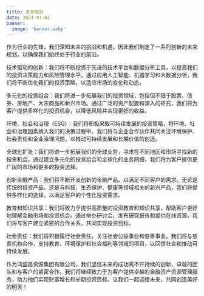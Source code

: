 ```yaml
---
title: 未来规划
date: 2024-01-01
banner:
  image: 'banner.webp'
---
```


作为行业的先锋，我们深知未来的挑战和机遇，因此我们制定了一系列创新的未来规划，以确保我们始终处于行业的前沿。

<!--more-->

技术驱动的创新：我们将不断投资于先进的技术平台和数据分析工具，以提高我们的投资决策能力和风险管理水平。通过应用人工智能、机器学习和大数据分析，我们将不断优化我们的投资策略，以适应市场的变化和动态。

多元化的投资组合：我们将进一步拓展我们的投资领域，包括但不限于股票、债券、房地产、大宗商品和新兴市场。通过广泛的资产配置和深入的研究，我们将为客户提供多样化的投资机会，以降低风险并实现更好的收益。

环境、社会和治理（ESG）：我们将积极采取可持续发展的投资策略，将环境、社会和治理因素纳入我们的决策过程中。我们将与企业合作伙伴共同关注环境保护、社会责任和企业治理问题，以推动可持续发展和长期价值的创造。

全球化扩张：我们将进一步拓展我们的全球业务，寻求在不同地区和市场寻找新的投资机会。通过建立多元化的投资组合和全球化的业务网络，我们将为客户提供更广阔的市场和更多的投资选择。

创新金融产品：我们将不断开发创新的金融产品，以满足不同客户的需求。无论是传统的投资产品，还是与科技、生态保护、健康等领域相关的新兴产品，我们将提供多样化的选择，以满足客户的个性化投资需求。

教育和知识共享：我们将致力于提供高质量的投资教育和知识共享，帮助客户更好地理解金融市场和投资机会。通过举办研讨会、发布研究报告和提供在线资源，我们将与客户建立紧密的合作关系，共同实现投资目标。

社会责任：我们将积极履行社会责任，关注社会公益事业和慈善事业。我们将与慈善机构合作，支持教育、环境保护和社会福利等领域的项目，以回馈社会和推动可持续发展。

作为鸿盛昌资源集团有限公司，我们坚信未来的成功离不开持续的创新、卓越的团队和与客户的紧密合作。我们将继续致力于为客户提供卓越的金融资产资源管理服务，助力他们实现财富增长和长期投资目标。让我们一起迎接未来，共同创造美好的明天！